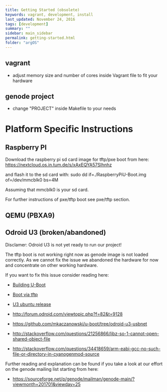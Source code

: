 ```yaml
---
title: Getting Started (obsolete)
keywords: vagrant, development, install
last_updated: November 24, 2016
tags: [development]
summary: ""
sidebar: main_sidebar
permalink: getting-started.html
folder: "argOS"
---
```








## vagrant

  * adjust memory size and number of cores inside Vagrant file to fit your hardware

## genode project

  * change "PROJECT" inside Makefile to your needs

# Platform Specific Instructions

## Raspberry PI

Download the raspberry pi sd card image for tftp/pxe boot from here:
https://nextcloud.os.in.tum.de/s/xAxEQYA57SIhnhz

and flash it to the sd card with:
sudo dd if=./RaspberryPiU-Boot.img of=/dev/mmcblk0 bs=4M

Assuming that mmcblk0 is your sd card.

For further instructions of pxe/tftp boot see pxe/tftp section.


## QEMU (PBXA9)

## Odroid U3 (broken/abandoned)

 Disclamer: Odroid U3 is not yet ready to run our project!

 The tftp boot is not working right now as genode image is not loaded correctly.
 As we cannot fix the issue we abandoned the hardware for now and concentrate on other working hardware.

 If you want to fix this issue consider reading here:

* [Building U-Boot](http://odroid.com/dokuwiki/doku.php?id=en:u3_building_u-boot)

* [Boot via tftp](http://forum.odroid.com/viewtopic.php?f=82&t=9128)

* [U3 ubuntu release](http://odroid.com/dokuwiki/doku.php?id=en:u3_release_linux_ubuntu)

* http://forum.odroid.com/viewtopic.php?f=82&t=9128
* https://github.com/mkaczanowski/u-boot/tree/odroid-u3-usbnet
* http://stackoverflow.com/questions/21256866/libz-so-1-cannot-open-shared-object-file
* http://stackoverflow.com/questions/34418659/arm-eabi-gcc-no-such-file-or-directory-in-cyanogenmod-source

Further reading and explanation can be found if you take a look at our effort on the genode mailing list starting from here:
* https://sourceforge.net/p/genode/mailman/genode-main/?viewmonth=201701&viewday=25

